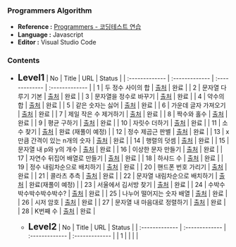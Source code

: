 ### Programmers Algorithm

- <b>Reference :</b> [Programmers - 코딩테스트 연습](https://programmers.co.kr/learn/challenges)
- <b>Language :</b> Javascript
- <b>Editor :</b> Visual Studio Code



### Contents

- <span style="font-size:20px"><b>Level1</b></span>
  | No | Title | URL | Status |
  | :------------- | :------------- | :------------- | :------------- |
  | 1 | 두 정수 사이의 합 | [출처](https://programmers.co.kr/learn/courses/30/lessons/12912) | 완료 |
  | 2 | 문자열 다루기 기본 | [출처](https://programmers.co.kr/learn/courses/30/lessons/12918) | 완료 |
  | 3 | 문자열을 정수로 바꾸기 | [출처](https://programmers.co.kr/learn/courses/30/lessons/12925) | 완료 |
  | 4 | 약수의 합 | [출처](https://programmers.co.kr/learn/courses/30/lessons/12928) | 완료 |
  | 5 | 같은 숫자는 싫어 | [출처](https://programmers.co.kr/learn/courses/30/lessons/12906) | 완료 |
  | 6 | 가운데 글자 가져오기 | [출처](https://programmers.co.kr/learn/courses/30/lessons/12906) | 완료 |
  | 7 | 제일 작은 수 제거하기 | [출처](https://programmers.co.kr/learn/courses/30/lessons/12935) | 완료 |
  | 8 | 짝수와 홀수 | [출처](https://programmers.co.kr/learn/courses/30/lessons/12937) | 완료 |
  | 9 | 평균 구하기 | [출처](https://programmers.co.kr/learn/courses/30/lessons/12944) | 완료 |
  | 10 | 자릿수 더하기 | [출처](https://programmers.co.kr/learn/courses/30/lessons/12931) | 완료 |
  | 11 | 소수 찾기 | [출처](https://programmers.co.kr/learn/courses/30/lessons/12921) | 완료 (재풀이 예정) |
  | 12 | 정수 제곱근 판별 | [출처](https://programmers.co.kr/learn/courses/30/lessons/12934) | 완료 |
  | 13 | x만큼 간격이 있는 n개의 숫자 | [출처](https://programmers.co.kr/learn/courses/30/lessons/12954) | 완료 |
  | 14 | 행렬의 덧셈 | [출처](https://programmers.co.kr/learn/courses/30/lessons/12950) | 완료 |
  | 15 | 문자열 내 p와 y의 개수 | [출처](https://programmers.co.kr/learn/courses/30/lessons/12916) | 완료 |
  | 16 | 이상한 문자 만들기 | [출처](https://programmers.co.kr/learn/courses/30/lessons/12930) | 완료 |
  | 17 | 자연수 뒤집어 배열로 만들기 | [출처](https://programmers.co.kr/learn/courses/30/lessons/12932) | 완료 |
  | 18 | 하샤드 수 | [출처](https://programmers.co.kr/learn/courses/30/lessons/12947) | 완료 |
  | 19 | 정수 내림차순으로 배치하기 | [출처](https://programmers.co.kr/learn/courses/30/lessons/12933) | 완료 |
  | 20 | 핸드폰 번호 가리기 | [출처](https://programmers.co.kr/learn/courses/30/lessons/12948) | 완료 |
  | 21 | 콜라츠 추측 | [출처](https://programmers.co.kr/learn/courses/30/lessons/12943) | 완료 |
  | 22 | 문자열 내림차순으로 배치하기 | [출처](https://programmers.co.kr/learn/courses/30/lessons/12917) | 완료(재풀이 예정) |
  | 23 | 서울에서 김서방 찾기 | [출처](https://programmers.co.kr/learn/courses/30/lessons/12919) | 완료 |
  | 24 | 수박수박수박수박수박수? | [출처](https://programmers.co.kr/learn/courses/30/lessons/12922) | 완료 |
  | 25 | 나누어 떨어지는 숫자 배열 | [출처](https://programmers.co.kr/learn/courses/30/lessons/12910) | 완료 |
  | 26 | 시저 암호 | [출처](https://programmers.co.kr/learn/courses/30/lessons/12926) | 완료 |
  | 27 | 문자열 내 마음대로 정렬하기 | [출처](https://programmers.co.kr/learn/courses/30/lessons/12915) | 완료 |
  | 28 | K번째 수 | [출처](https://programmers.co.kr/learn/courses/30/lessons/42748) | 완료 |

  - <span style="font-size:20px"><b>Level2</b></span>
    | No | Title | URL | Status |
    | :------------- | :------------- | :------------- | :------------- |
    | 1 |  |  |  |
